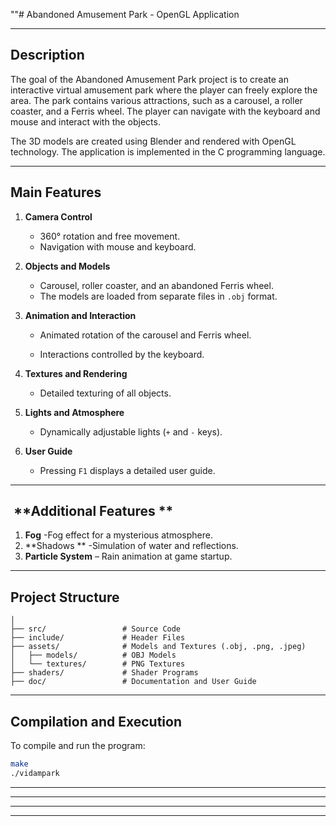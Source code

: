 ""# Abandoned Amusement Park - OpenGL Application

---

## Description

The goal of the Abandoned Amusement Park project is to create an interactive virtual amusement park where the player can freely explore the area. The park contains various attractions, such as a carousel, a roller coaster, and a Ferris wheel. The player can navigate with the keyboard and mouse and interact with the objects.

The 3D models are created using Blender and rendered with OpenGL technology. The application is implemented in the C programming language.&#x20;

---

## **Main Features**

1. **Camera Control**

   * 360° rotation and free movement.
   * Navigation with mouse and keyboard.

2. **Objects and Models**

   * Carousel, roller coaster, and an abandoned Ferris wheel.
   * The models are loaded from separate files in `.obj` format.

3. **Animation and Interaction**

   * Animated rotation of the carousel and Ferris wheel.

   * Interactions controlled by the keyboard.

4. **Textures and Rendering**

   * Detailed texturing of all objects.

5. **Lights and Atmosphere**

   * Dynamically adjustable lights (`+` and `-` keys).

6. **User Guide**

   * Pressing `F1` displays a detailed user guide.

---

##  \*\*Additional Features \*\*

1. **Fog** -Fog effect for a mysterious atmosphere.
2. **Shadows ** -Simulation of water and reflections.
3. **Particle System** – Rain animation at game startup.

---

## Project Structure

```
│
├── src/                 # Source Code
├── include/             # Header Files
├── assets/              # Models and Textures (.obj, .png, .jpeg)
│   ├── models/          # OBJ Models
│   └── textures/        # PNG Textures
├── shaders/             # Shader Programs
├── doc/                 # Documentation and User Guide
```

---

## **Compilation and Execution**

To compile and run the program:

```bash
make
./vidampark
```

---

---

---

---
